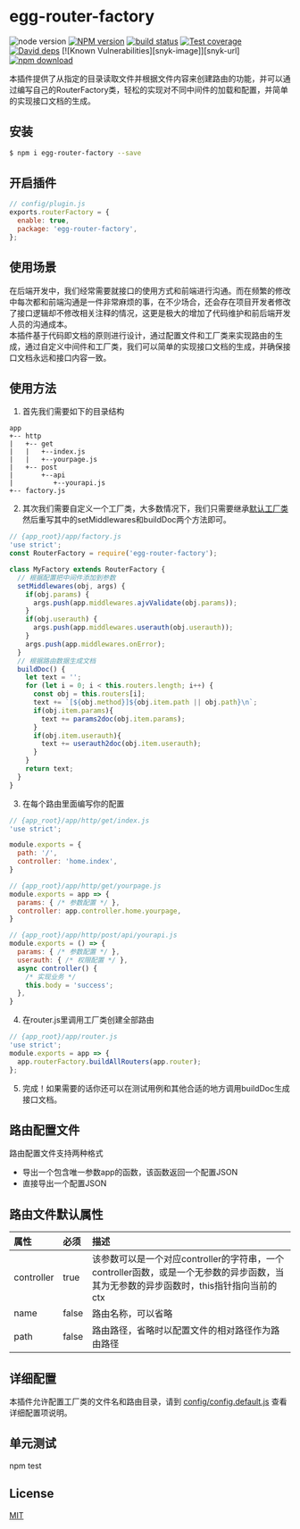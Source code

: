 # egg-router-factory

![node version][node-image]
[![NPM version][npm-image]][npm-url]
[![build status][travis-image]][travis-url]
[![Test coverage][codecov-image]][codecov-url]
[![David deps][david-image]][david-url]
[![Known Vulnerabilities][snyk-image]][snyk-url]
[![npm download][download-image]][download-url]

[node-image]: https://img.shields.io/badge/node-%3E%3D8-blue.svg
[npm-image]: https://img.shields.io/npm/v/egg-router-factory.svg?style=flat-square
[npm-url]: https://npmjs.org/package/egg-router-factory
[travis-image]: https://img.shields.io/travis/eggjs/egg-router-factory.svg?style=flat-square
[travis-url]: https://travis-ci.org/eggjs/egg-router-factory
[codecov-image]: https://img.shields.io/codecov/c/github/eggjs/egg-router-factory.svg?style=flat-square
[codecov-url]: https://codecov.io/github/eggjs/egg-router-factory?branch=master
[david-image]: https://img.shields.io/david/eggjs/egg-router-factory.svg?style=flat-square
[david-url]: https://david-dm.org/eggjs/egg-router-factory
[download-image]: https://img.shields.io/npm/dm/egg-router-factory.svg?style=flat-square
[download-url]: https://npmjs.org/package/egg-router-factory

本插件提供了从指定的目录读取文件并根据文件内容来创建路由的功能，并可以通过编写自己的RouterFactory类，轻松的实现对不同中间件的加载和配置，并简单的实现接口文档的生成。

## 安装

```bash
$ npm i egg-router-factory --save
```

## 开启插件

```js
// config/plugin.js
exports.routerFactory = {
  enable: true,
  package: 'egg-router-factory',
};
```

## 使用场景

在后端开发中，我们经常需要就接口的使用方式和前端进行沟通。而在频繁的修改中每次都和前端沟通是一件非常麻烦的事，在不少场合，还会存在项目开发者修改了接口逻辑却不修改相关注释的情况，这更是极大的增加了代码维护和前后端开发人员的沟通成本。<br />
本插件基于代码即文档的原则进行设计，通过配置文件和工厂类来实现路由的生成，通过自定义中间件和工厂类，我们可以简单的实现接口文档的生成，并确保接口文档永远和接口内容一致。

## 使用方法
1. 首先我们需要如下的目录结构
```
app
+-- http
|   +-- get
|   |   +--index.js
|   |   +--yourpage.js
|   +-- post
|       +--api
|          +--yourapi.js
+-- factory.js
```
2. 其次我们需要自定义一个工厂类，大多数情况下，我们只需要继承[默认工厂类](./app/factory.js)然后重写其中的setMiddlewares和buildDoc两个方法即可。
```js
// {app_root}/app/factory.js
'use strict';
const RouterFactory = require('egg-router-factory');

class MyFactory extends RouterFactory {
  // 根据配置把中间件添加到参数
  setMiddlewares(obj, args) {
    if(obj.params) {
      args.push(app.middlewares.ajvValidate(obj.params));
    }
    if(obj.userauth) {
      args.push(app.middlewares.userauth(obj.userauth));
    }
    args.push(app.middlewares.onError);
  }
  // 根据路由数据生成文档
  buildDoc() {
    let text = '';
    for (let i = 0; i < this.routers.length; i++) {
      const obj = this.routers[i];
      text += `[${obj.method}]${obj.item.path || obj.path}\n`;
      if(obj.item.params){
        text += params2doc(obj.item.params);
      }
      if(obj.item.userauth){
        text += userauth2doc(obj.item.userauth);
      }
    }
    return text;
  }
}
```
3. 在每个路由里面编写你的配置
```js
// {app_root}/app/http/get/index.js
'use strict';

module.exports = {
  path: '/',
  controller: 'home.index',
}
```
```js
// {app_root}/app/http/get/yourpage.js
module.exports = app => {
  params: { /* 参数配置 */ },
  controller: app.controller.home.yourpage,
}
```
```js
// {app_root}/app/http/post/api/yourapi.js
module.exports = () => {
  params: { /* 参数配置 */ },
  userauth: { /* 权限配置 */ },
  async controller() {
    /* 实现业务 */
    this.body = 'success';
  },
}
```
4. 在router.js里调用工厂类创建全部路由
```js
// {app_root}/app/router.js
'use strict';
module.exports = app => {
  app.routerFactory.buildAllRouters(app.router);
};
```
5. 完成！如果需要的话你还可以在测试用例和其他合适的地方调用buildDoc生成接口文档。
## 路由配置文件
路由配置文件支持两种格式
* 导出一个包含唯一参数app的函数，该函数返回一个配置JSON
* 直接导出一个配置JSON
## 路由文件默认属性
| 属性 | 必须 | 描述 |
|:----|:-----|:-----|
| controller | true | 该参数可以是一个对应controller的字符串，一个controller函数，或是一个无参数的异步函数，当其为无参数的异步函数时，this指针指向当前的ctx |
| name | false | 路由名称，可以省略 |
| path | false | 路由路径，省略时以配置文件的相对路径作为路由路径 |
## 详细配置
本插件允许配置工厂类的文件名和路由目录，请到 [config/config.default.js](config/config.default.js) 查看详细配置项说明。

## 单元测试

npm test

## License

[MIT](LICENSE)
